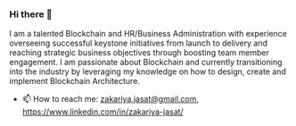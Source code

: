 ### Hi there 👋

<!--
**DeadPreZ-101/DeadPrez-101** is a ✨ _special_ ✨ repository because its `README.md` (this file) appears on your GitHub profile.

Here are some ideas to get you started:

- 🔭 I’m currently working on ...
- 🌱 I’m currently learning ...
- 👯 I’m looking to collaborate on ...
- 🤔 I’m looking for help with ...
- 💬 Ask me about ...
- 📫 How to reach me: ...
- 😄 Pronouns: ...
- ⚡ Fun fact: ...
-->

I am a talented Blockchain and HR/Business Administration with experience overseeing successful keystone initiatives from launch to delivery and reaching strategic business objectives through boosting team member engagement. I am passionate about Blockchain and currently transitioning into the industry by leveraging my knowledge on how to design, create and implement Blockchain Architecture.

- 📫 How to reach me: zakariya.jasat@gmail.com, https://www.linkedin.com/in/zakariya-jasat/

